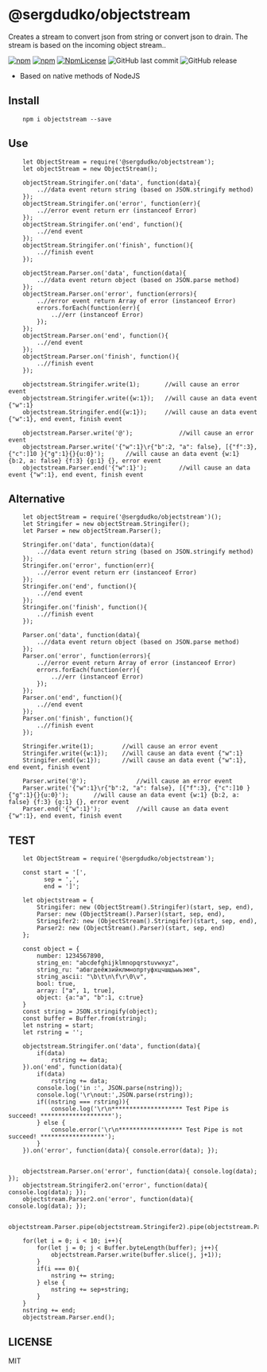 ﻿
# @sergdudko/objectstream
Creates a stream to convert json from string or convert json to drain. The stream is based on the incoming object stream.. 

[![npm](https://img.shields.io/npm/v/@sergdudko/objectstream.svg)](https://www.npmjs.com/package/@sergdudko/objectstream)
[![npm](https://img.shields.io/npm/dy/@sergdudko/objectstream.svg)](https://www.npmjs.com/package/@sergdudko/objectstream)
[![NpmLicense](https://img.shields.io/npm/l/@sergdudko/objectstream.svg)](https://www.npmjs.com/package/@sergdudko/objectstream)
![GitHub last commit](https://img.shields.io/github/last-commit/siarheidudko/objectstream.svg)
![GitHub release](https://img.shields.io/github/release/siarheidudko/objectstream.svg)
  
- Based on native methods of NodeJS
  

## Install  
  
```
	npm i objectstream --save
```
  

## Use
    
```
	let ObjectStream = require('@sergdudko/objectstream');
	let objectStream = new ObjectStream();
	
	objectStream.Stringifer.on('data', function(data){
		..//data event return string (based on JSON.stringify method)
	});
	objectStream.Stringifer.on('error', function(err){
		..//error event return err (instanceof Error)
	});
	objectStream.Stringifer.on('end', function(){
		..//end event
	});
	objectStream.Stringifer.on('finish', function(){
		..//finish event
	});
	
	objectStream.Parser.on('data', function(data){
		..//data event return object (based on JSON.parse method)
	});
	objectStream.Parser.on('error', function(errors){
		..//error event return Array of error (instanceof Error)
		errors.forEach(function(err){
			..//err (instanceof Error)
		});
	});
	objectStream.Parser.on('end', function(){
		..//end event
	});
	objectStream.Parser.on('finish', function(){
		..//finish event
	});
	
	objectstream.Stringifer.write(1);		//will cause an error event
	objectstream.Stringifer.write({w:1});	//will cause an data event {"w":1}
	objectstream.Stringifer.end({w:1});		//will cause an data event {"w":1}, end event, finish event

	objectstream.Parser.write('@');				//will cause an error event
	objectstream.Parser.write('{"w":1}\r{"b":2, "a": false}, [{"f":3}, {"c":]10 }{"g":1}{}{u:0}');		//will cause an data event {w:1} {b:2, a: false} {f:3} {g:1} {}, error event 
	objectstream.Parser.end('{"w":1}');			//will cause an data event {"w":1}, end event, finish event
```
    
## Alternative  
```
	let objectStream = require('@sergdudko/objectstream')();
	let Stringifer = new objectStream.Stringifer();
	let Parser = new objectStream.Parser();	
	
	Stringifer.on('data', function(data){
		..//data event return string (based on JSON.stringify method)
	});
	Stringifer.on('error', function(err){
		..//error event return err (instanceof Error)
	});
	Stringifer.on('end', function(){
		..//end event
	});
	Stringifer.on('finish', function(){
		..//finish event
	});
	
	Parser.on('data', function(data){
		..//data event return object (based on JSON.parse method)
	});
	Parser.on('error', function(errors){
		..//error event return Array of error (instanceof Error)
		errors.forEach(function(err){
			..//err (instanceof Error)
		});
	});
	Parser.on('end', function(){
		..//end event
	});
	Parser.on('finish', function(){
		..//finish event
	});
	
	Stringifer.write(1);		//will cause an error event
	Stringifer.write({w:1});	//will cause an data event {"w":1}
	Stringifer.end({w:1});		//will cause an data event {"w":1}, end event, finish event

	Parser.write('@');				//will cause an error event
	Parser.write('{"w":1}\r{"b":2, "a": false}, [{"f":3}, {"c":]10 }{"g":1}{}{u:0}');		//will cause an data event {w:1} {b:2, a: false} {f:3} {g:1} {}, error event 
	Parser.end('{"w":1}');			//will cause an data event {"w":1}, end event, finish event
```

## TEST  
```
	let ObjectStream = require('@sergdudko/objectstream');

	const start = '[',
		  sep = ',',
		  end = ']';
		  
	let objectstream = {
		Stringifer: new (ObjectStream().Stringifer)(start, sep, end),
		Parser: new (ObjectStream().Parser)(start, sep, end),
		Stringifer2: new (ObjectStream().Stringifer)(start, sep, end),
		Parser2: new (ObjectStream().Parser)(start, sep, end)
	};

	const object = {
		number: 1234567890,
		string_en: "abcdefghijklmnopqrstuvwxyz",
		string_ru: "абвгдеёжзийклмнопртуфхцчшщъыьэюя",
		string_ascii: "\b\t\n\f\r\0\v",
		bool: true,
		array: ["a", 1, true],
		object: {a:"a", "b":1, c:true}
	}
	const string = JSON.stringify(object);
	const buffer = Buffer.from(string);
	let nstring = start;
	let rstring = '';

	objectstream.Stringifer.on('data', function(data){
		if(data)
			rstring += data;
	}).on('end', function(data){
		if(data)
			rstring += data;
		console.log('in :', JSON.parse(nstring));
		console.log('\r\nout:',JSON.parse(rstring));
		if((nstring === rstring)){
			console.log('\r\n******************** Test Pipe is succeed! ********************');
		} else {
			console.error('\r\n****************** Test Pipe is not succeed! ******************');
		}
	}).on('error', function(data){ console.error(data); });


	objectstream.Parser.on('error', function(data){ console.log(data); });
	objectstream.Stringifer2.on('error', function(data){ console.log(data); });
	objectstream.Parser2.on('error', function(data){ console.log(data); });

	objectstream.Parser.pipe(objectstream.Stringifer2).pipe(objectstream.Parser2).pipe(objectstream.Stringifer);

	for(let i = 0; i < 10; i++){
		for(let j = 0; j < Buffer.byteLength(buffer); j++){
			objectstream.Parser.write(buffer.slice(j, j+1));
		}
		if(i === 0){
			nstring += string;
		} else {
			nstring += sep+string;
		}
	}
	nstring += end;
	objectstream.Parser.end();
```
  
## LICENSE  
  
MIT  
